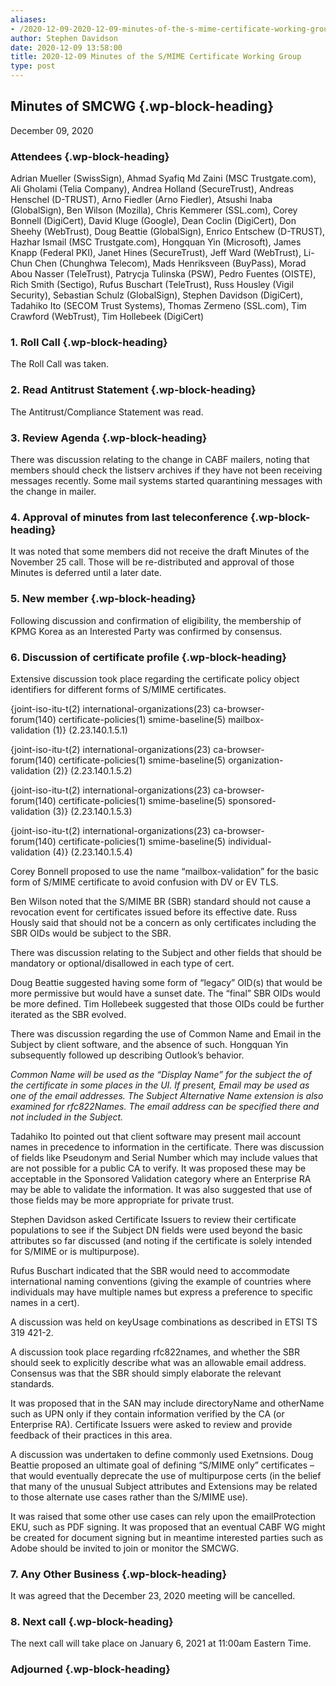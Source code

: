```yaml
---
aliases:
- /2020-12-09-2020-12-09-minutes-of-the-s-mime-certificate-working-group/
author: Stephen Davidson
date: 2020-12-09 13:58:00
title: 2020-12-09 Minutes of the S/MIME Certificate Working Group
type: post
---
```


## Minutes of SMCWG {.wp-block-heading}

December 09, 2020

### Attendees {.wp-block-heading}

Adrian Mueller (SwissSign), Ahmad Syafiq Md Zaini (MSC Trustgate.com), Ali Gholami (Telia Company), Andrea Holland (SecureTrust), Andreas Henschel (D-TRUST), Arno Fiedler (Arno Fiedler), Atsushi Inaba (GlobalSign), Ben Wilson (Mozilla), Chris Kemmerer (SSL.com), Corey Bonnell (DigiCert), David Kluge (Google), Dean Coclin (DigiCert), Don Sheehy (WebTrust), Doug Beattie (GlobalSign), Enrico Entschew (D-TRUST), Hazhar Ismail (MSC Trustgate.com), Hongquan Yin (Microsoft), James Knapp (Federal PKI), Janet Hines (SecureTrust), Jeff Ward (WebTrust), Li-Chun Chen (Chunghwa Telecom), Mads Henriksveen (BuyPass), Morad Abou Nasser (TeleTrust), Patrycja Tulinska (PSW), Pedro Fuentes (OISTE), Rich Smith (Sectigo), Rufus Buschart (TeleTrust), Russ Housley (Vigil Security), Sebastian Schulz (GlobalSign), Stephen Davidson (DigiCert), Tadahiko Ito (SECOM Trust Systems), Thomas Zermeno (SSL.com), Tim Crawford (WebTrust), Tim Hollebeek (DigiCert)

### 1. Roll Call {.wp-block-heading}

The Roll Call was taken.

### 2. Read Antitrust Statement {.wp-block-heading}

The Antitrust/Compliance Statement was read.

### 3. Review Agenda {.wp-block-heading}

There was discussion relating to the change in CABF mailers, noting that members should check the listserv archives if they have not been receiving messages recently. Some mail systems started quarantining messages with the change in mailer.

### 4. Approval of minutes from last teleconference {.wp-block-heading}

It was noted that some members did not receive the draft Minutes of the November 25 call. Those will be re-distributed and approval of those Minutes is deferred until a later date.

### 5. New member {.wp-block-heading}

Following discussion and confirmation of eligibility, the membership of KPMG Korea as an Interested Party was confirmed by consensus.

### 6. Discussion of certificate profile {.wp-block-heading}

Extensive discussion took place regarding the certificate policy object identifiers for different forms of S/MIME certificates.

{joint-iso-itu-t(2) international-organizations(23) ca-browser-forum(140) certificate-policies(1) smime-baseline(5) mailbox-validation (1)} (2.23.140.1.5.1)

{joint-iso-itu-t(2) international-organizations(23) ca-browser-forum(140) certificate-policies(1) smime-baseline(5) organization-validation (2)} (2.23.140.1.5.2)

{joint-iso-itu-t(2) international-organizations(23) ca-browser-forum(140) certificate-policies(1) smime-baseline(5) sponsored-validation (3)} (2.23.140.1.5.3)

{joint-iso-itu-t(2) international-organizations(23) ca-browser-forum(140) certificate-policies(1) smime-baseline(5) individual-validation (4)} (2.23.140.1.5.4)

Corey Bonnell proposed to use the name “mailbox-validation” for the basic form of S/MIME certificate to avoid confusion with DV or EV TLS.

Ben Wilson noted that the S/MIME BR (SBR) standard should not cause a revocation event for certificates issued before its effective date. Russ Hously said that should not be a concern as only certificates including the SBR OIDs would be subject to the SBR.

There was discussion relating to the Subject and other fields that should be mandatory or optional/disallowed in each type of cert.

Doug Beattie suggested having some form of “legacy” OID(s) that would be more permissive but would have a sunset date. The “final” SBR OIDs would be more defined. Tim Hollebeek suggested that those OIDs could be further iterated as the SBR evolved.

There was discussion regarding the use of Common Name and Email in the Subject by client software, and the absence of such. Hongquan Yin subsequently followed up describing Outlook’s behavior.

_Common Name will be used as the “Display Name” for the subject the of the certificate in some places in the UI. If present, Email may be used as one of the email addresses. The Subject Alternative Name extension is also examined for rfc822Names. The email address can be specified there and not included in the Subject._

Tadahiko Ito pointed out that client software may present mail account names in precedence to information in the certificate. There was discussion of fields like Pseudonym and Serial Number which may include values that are not possible for a public CA to verify. It was proposed these may be acceptable in the Sponsored Validation category where an Enterprise RA may be able to validate the information. It was also suggested that use of those fields may be more appropriate for private trust.

Stephen Davidson asked Certificate Issuers to review their certificate populations to see if the Subject DN fields were used beyond the basic attributes so far discussed (and noting if the certificate is solely intended for S/MIME or is multipurpose).

Rufus Buschart indicated that the SBR would need to accommodate international naming conventions (giving the example of countries where individuals may have multiple names but express a preference to specific names in a cert).

A discussion was held on keyUsage combinations as described in ETSI TS 319 421-2.

A discussion took place regarding rfc822names, and whether the SBR should seek to explicitly describe what was an allowable email address. Consensus was that the SBR should simply elaborate the relevant standards.

It was proposed that in the SAN may include directoryName and otherName such as UPN only if they contain information verified by the CA (or Enterprise RA). Certificate Issuers were asked to review and provide feedback of their practices in this area.

A discussion was undertaken to define commonly used Exetnsions. Doug Beattie proposed an ultimate goal of defining “S/MIME only” certificates – that would eventually deprecate the use of multipurpose certs (in the belief that many of the unusual Subject attributes and Extensions may be related to those alternate use cases rather than the S/MIME use).

It was raised that some other use cases can rely upon the emailProtection EKU, such as PDF signing. It was proposed that an eventual CABF WG might be created for document signing but in meantime interested parties such as Adobe should be invited to join or monitor the SMCWG.

### 7. Any Other Business {.wp-block-heading}

It was agreed that the December 23, 2020 meeting will be cancelled.

### 8. Next call {.wp-block-heading}

The next call will take place on January 6, 2021 at 11:00am Eastern Time.

### Adjourned {.wp-block-heading}